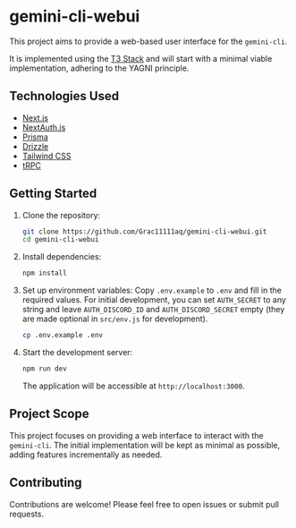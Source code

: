 # gemini-cli-webui

This project aims to provide a web-based user interface for the `gemini-cli`.

It is implemented using the [T3 Stack](https://create.t3.gg/) and will start with a minimal viable implementation, adhering to the YAGNI principle.

## Technologies Used

- [Next.js](https://nextjs.org)
- [NextAuth.js](https://next-auth.js.org)
- [Prisma](https://prisma.io)
- [Drizzle](https://orm.drizzle.team)
- [Tailwind CSS](https://tailwindcss.com)
- [tRPC](https://trpc.io)

## Getting Started

1.  Clone the repository:
    ```bash
    git clone https://github.com/Grac11111aq/gemini-cli-webui.git
    cd gemini-cli-webui
    ```
2.  Install dependencies:
    ```bash
    npm install
    ```
3.  Set up environment variables:
    Copy `.env.example` to `.env` and fill in the required values. For initial development, you can set `AUTH_SECRET` to any string and leave `AUTH_DISCORD_ID` and `AUTH_DISCORD_SECRET` empty (they are made optional in `src/env.js` for development).
    ```bash
    cp .env.example .env
    ```
4.  Start the development server:
    ```bash
    npm run dev
    ```
    The application will be accessible at `http://localhost:3000`.

## Project Scope

This project focuses on providing a web interface to interact with the `gemini-cli`. The initial implementation will be kept as minimal as possible, adding features incrementally as needed.

## Contributing

Contributions are welcome! Please feel free to open issues or submit pull requests.
